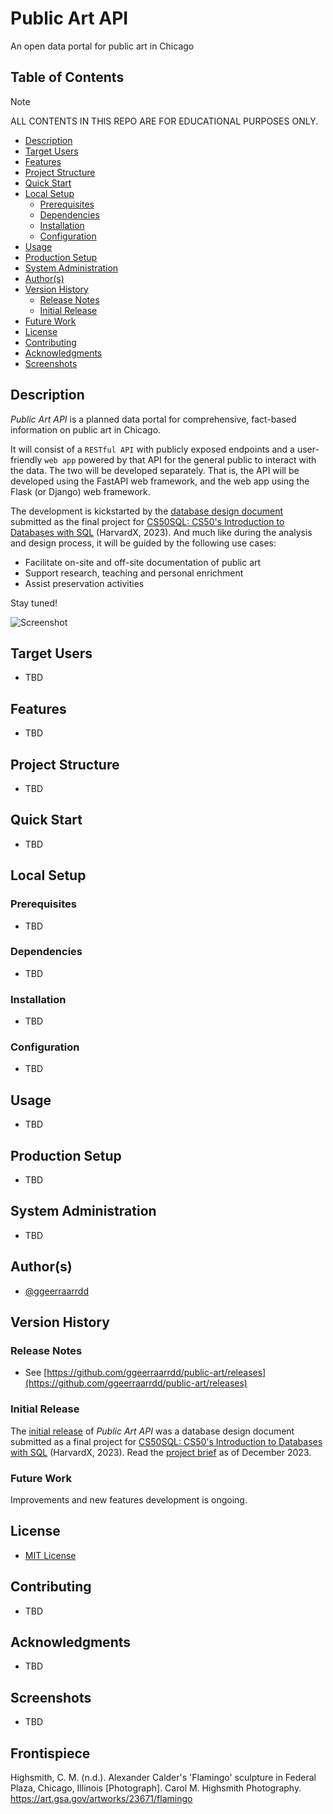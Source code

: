 # Public Art API

An open data portal for public art in Chicago

## Table of Contents

> [!NOTE]
> ALL CONTENTS IN THIS REPO ARE FOR EDUCATIONAL PURPOSES ONLY.

* [Description](#description)
* [Target Users](#target-users)
* [Features](#features)
* [Project Structure](#project-structure)
* [Quick Start](#quick-start)
* [Local Setup](#local-setup)
  * [Prerequisites](#prerequisites)
  * [Dependencies](#dependencies)
  * [Installation](#installation)
  * [Configuration](#configuration)
* [Usage](#usage)
* [Production Setup](#production-setup)
* [System Administration](#system-administration)
* [Author(s)](#authors)
* [Version History](#version-history)
  * [Release Notes](#release-notes)
  * [Initial Release](#initial-release)
* [Future Work](#future-work)
* [License](#license)
* [Contributing](#contributing)
* [Acknowledgments](#acknowledgments)
* [Screenshots](#screenshots)

## Description

_Public Art API_ is a planned data portal for comprehensive, fact-based information on public art in Chicago.

It will consist of a `RESTful API` with publicly exposed endpoints and a user-friendly `web app` powered by that API for the general public to interact with the data. The two will be developed separately. That is, the API will be developed using the FastAPI web framework, and the web app using the Flask (or Django) web framework.

The development is kickstarted by the [database design document](design/DESIGN.md) submitted as the final project for [CS50SQL: CS50's Introduction to Databases with SQL](https://cs50.harvard.edu/sql/2023/)  (HarvardX, 2023). And much like during the analysis and design process, it will be guided by the following use cases:

* Facilitate on-site and off-site documentation of public art
* Support research, teaching and personal enrichment
* Assist preservation activities

Stay tuned!

![Screenshot](assets/flamingo.png)

## Target Users

* TBD

## Features

* TBD

## Project Structure

* TBD

## Quick Start

* TBD

## Local Setup

### Prerequisites

* TBD

### Dependencies

* TBD

### Installation

* TBD

### Configuration

* TBD

## Usage

* TBD

## Production Setup

* TBD

## System Administration

* TBD

## Author(s)

* [@ggeerraarrdd](https://github.com/ggeerraarrdd/)

## Version History

### Release Notes

* See [https://github.com/ggeerraarrdd/public-art/releases](https://github.com/ggeerraarrdd/public-art/releases)

### Initial Release

The [initial release](https://github.com/ggeerraarrdd/public-art/releases/tag/v0.1.0) of _Public Art API_ was a database design document submitted as a final project for [CS50SQL: CS50's Introduction to Databases with SQL](https://cs50.harvard.edu/sql/2023/) (HarvardX, 2023). Read the [project brief](https://cs50.harvard.edu/sql/2023/project/) as of December 2023.

### Future Work

Improvements and new features development is ongoing.

## License

* [MIT License](https://github.com/ggeerraarrdd/public-art/blob/main/LICENSE)

## Contributing

* TBD

## Acknowledgments

* TBD

## Screenshots

* TBD

## Frontispiece

Highsmith, C. M. (n.d.). Alexander Calder's 'Flamingo' sculpture in Federal Plaza, Chicago, Illinois [Photograph]. Carol M. Highsmith Photography. <https://art.gsa.gov/artworks/23671/flamingo>
